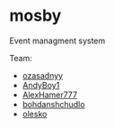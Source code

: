 mosby
=====
Event managment system

Team:
* [ozasadnyy](https://github.com/ozasadnyy)
* [AndyBoy1](https://github.com/AndyBoy1)
* [AlexHamer777](https://github.com/AlexHamer777)
* [bohdanshchudlo](https://github.com/bohdanshchudlo)
* [olesko](https://github.com/olesko)

